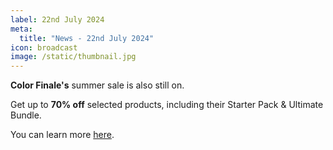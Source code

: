 ```yaml
---
label: 22nd July 2024
meta:
  title: "News - 22nd July 2024"
icon: broadcast
image: /static/thumbnail.jpg
---
```


**Color Finale's** summer sale is also still on.

Get up to **70% off** selected products, including their Starter Pack & Ultimate Bundle.

You can learn more [here](https://colorfinale.com/store).